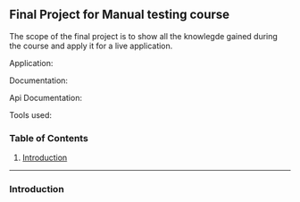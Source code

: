## **Final Project for Manual testing course**


The scope of the final project is to show all the knowlegde gained during the course and apply it for a live application.

Application:

Documentation:

Api Documentation:

Tools used:

### Table of Contents

1. [Introduction](#Introduction)


---

### Introduction
